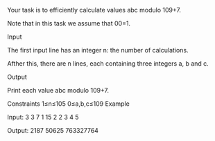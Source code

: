 Your task is to efficiently calculate values abc modulo 109+7.

Note that in this task we assume that 00=1.

Input

The first input line has an integer n: the number of calculations.

Afther this, there are n lines, each containing three integers a, b and c.

Output

Print each value abc modulo 109+7.

Constraints
1≤n≤105
0≤a,b,c≤109
Example

Input:
3
3 7 1
15 2 2
3 4 5

Output:
2187
50625
763327764
